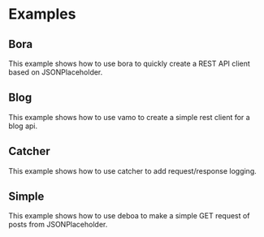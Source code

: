 # Examples

## Bora

This example shows how to use bora to quickly create a REST API client based on JSONPlaceholder.

## Blog

This example shows how to use vamo to create a simple rest client for a blog api.

## Catcher

This example shows how to use catcher to add request/response logging.

## Simple

This example shows how to use deboa to make a simple GET request of posts from JSONPlaceholder.
